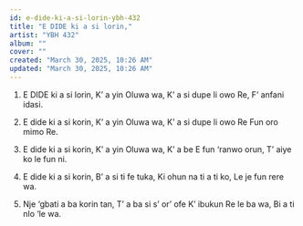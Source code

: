 ```yaml
---
id: e-dide-ki-a-si-lorin-ybh-432
title: "E DIDE ki a si lorin,"
artist: "YBH 432"
album: ""
cover: ""
created: "March 30, 2025, 10:26 AM"
updated: "March 30, 2025, 10:26 AM"
---
```


1. E DIDE ki a si lorin,
K’ a yin Oluwa wa,
K’ a si dupe li owo Re,
F’ anfani idasi.

2. E dide ki a si korin,
K’ a yin Oluwa wa,
K’ a si dupe li owo Re
Fun oro mimo Re.

3. E dide ki a si korin,
K’ a yin Oluwa wa,
K’ a be E fun ‘ranwo orun,
T’ aiye ko le fun ni.

4. E dide ki a si korin,
B’ a si ti fe tuka,
Ki ohun na ti a ti ko,
Le je fun rere wa.

5. Nje ‘gbati a ba korin tan,
T’ a ba si s’ or’ ofe
K’ ibukun Re le ba wa,
Bi a ti nlo ‘le wa.